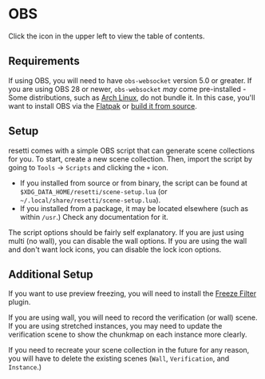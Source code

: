# OBS

Click the icon in the upper left to view the table of contents.

## Requirements

If using OBS, you will need to have `obs-websocket` version 5.0 or greater.
If you are using OBS 28 or newer, `obs-websocket` *may* come pre-installed -
Some distributions, such as [Arch Linux](https://bugs.archlinux.org/task/76710),
do not bundle it. In this case, you'll want to install OBS via the
[Flatpak](https://flathub.org/apps/com.obsproject.Studio) or
[build it from source](https://obsproject.com/wiki/Build-Instructions-For-Linux).

## Setup

resetti comes with a simple OBS script that can generate scene collections for
you. To start, create a new scene collection. Then, import the script by going to
`Tools` -> `Scripts` and clicking the `+` icon.

- If you installed from source or from binary, the script can be found at
  `$XDG_DATA_HOME/resetti/scene-setup.lua` (or `~/.local/share/resetti/scene-setup.lua`).
- If you installed from a package, it may be located elsewhere (such as within
  `/usr`.) Check any documentation for it.

The script options should be fairly self explanatory. If you are just using multi
(no wall), you can disable the wall options. If you are using the wall and don't
want lock icons, you can disable the lock icon options.

## Additional Setup

If you want to use preview freezing, you will need to install the
[Freeze Filter](https://obsproject.com/forum/resources/freeze-filter.950/) plugin.

If you are using wall, you will need to record the verification (or wall) scene.
If you are using stretched instances, you may need to update the verification
scene to show the chunkmap on each instance more clearly.

If you need to recreate your scene collection in the future for any reason,
you will have to delete the existing scenes (`Wall`, `Verification`, and
`Instance`.)
